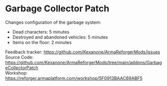 # Garbage Collector Patch

Changes configuration of the garbage system:
- Dead characters: 5 minutes
- Destroyed and abandoned vehicles: 5 minutes
- Items on the floor: 2 minutes

Feedback tracker: https://github.com/Kexanone/ArmaReforgerMods/issues<br>
Source Code: https://github.com/Kexanone/ArmaReforgerMods/tree/main/addons/GarbageCollectorPatch<br>
Workshop: https://reforger.armaplatform.com/workshop/5F0913BAAC69ABF5
